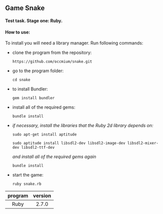 <a name="to_lift"><h2>Game Snake</h2></a>

#### Test task. Stage one: Ruby.

#### How to use:

To install you will need a library manager. Run
following commands:

  + clone the program from the repository:

    `https://github.com/occmium/snake.git`

  + go to the program folder:

    `cd snake`

  + to install Bundler:

    `gem install bundler`

  + install all of the required gems:

    `bundle install`

  + *if necessary, install the libraries that the Ruby 2d library depends on:*

    `sudo apt-get install aptitude`

    `sudo aptitude install libsdl2-dev libsdl2-image-dev libsdl2-mixer-dev libsdl2-ttf-dev`

      *and install all of the required gems again*

      `bundle install`

  + start the game:

    `ruby snake.rb`

program|version
:---:|:---:
Ruby|2.7.0
